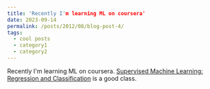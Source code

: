 ```yaml
---
title: 'Recently I'm learning ML on coursera'
date: 2023-09-14
permalink: /posts/2012/08/blog-post-4/
tags:
  - cool posts
  - category1
  - category2
---
```


Recently I'm learning ML on coursera. [Supervised Machine Learning: Regression and Classification](https://www.coursera.org/learn/machine-learning) is a good class.

[](/images/WuEnda.jpg "Supervised Machine Learning: Regression and Classification, an online non-credit course authorized by DeepLearning.AI and Stanford University and offered through Coursera.")